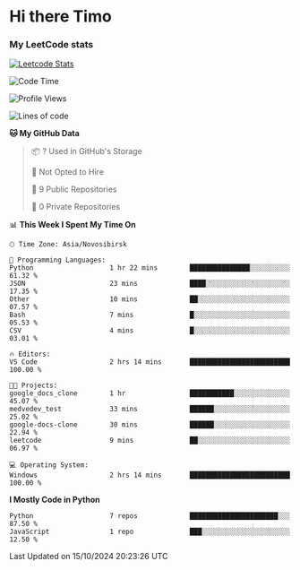 # Hi there Timo
### My LeetCode stats
[![Leetcode Stats](https://leetcard.jacoblin.cool/przdtl?border=0&radius=20&ext=heatmap&theme=nord)](https://leetcode.com/przdtl)

<!--START_SECTION:waka-->
![Code Time](http://img.shields.io/badge/Code%20Time-405%20hrs%205%20mins-blue)

![Profile Views](http://img.shields.io/badge/Profile%20Views-0-blue)

![Lines of code](https://img.shields.io/badge/From%20Hello%20World%20I%27ve%20Written-82.3%20thousand%20lines%20of%20code-blue)

**🐱 My GitHub Data** 

> 📦 ? Used in GitHub's Storage 
 > 
> 🚫 Not Opted to Hire
 > 
> 📜 9 Public Repositories 
 > 
> 🔑 0 Private Repositories 
 > 
📊 **This Week I Spent My Time On** 

```text
🕑︎ Time Zone: Asia/Novosibirsk

💬 Programming Languages: 
Python                   1 hr 22 mins        ███████████████░░░░░░░░░░   61.32 % 
JSON                     23 mins             ████░░░░░░░░░░░░░░░░░░░░░   17.35 % 
Other                    10 mins             ██░░░░░░░░░░░░░░░░░░░░░░░   07.57 % 
Bash                     7 mins              █░░░░░░░░░░░░░░░░░░░░░░░░   05.53 % 
CSV                      4 mins              █░░░░░░░░░░░░░░░░░░░░░░░░   03.01 % 

🔥 Editors: 
VS Code                  2 hrs 14 mins       █████████████████████████   100.00 % 

🐱‍💻 Projects: 
google_docs_clone        1 hr                ███████████░░░░░░░░░░░░░░   45.07 % 
medvedev_test            33 mins             ██████░░░░░░░░░░░░░░░░░░░   25.02 % 
google-docs-clone        30 mins             ██████░░░░░░░░░░░░░░░░░░░   22.94 % 
leetcode                 9 mins              ██░░░░░░░░░░░░░░░░░░░░░░░   06.97 % 

💻 Operating System: 
Windows                  2 hrs 14 mins       █████████████████████████   100.00 % 
```

**I Mostly Code in Python** 

```text
Python                   7 repos             ██████████████████████░░░   87.50 % 
JavaScript               1 repo              ███░░░░░░░░░░░░░░░░░░░░░░   12.50 % 
```




 Last Updated on 15/10/2024 20:23:26 UTC
<!--END_SECTION:waka-->

